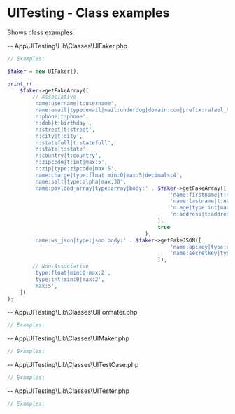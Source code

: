 # UITesting - Class examples

Shows class examples:

-- App\UITesting\Lib\Classes\UIFaker.php

```php
// Examples:

$faker = new UIFaker();

print_r(
	$faker->getFakeArray([
		// Associative
		'name:username|t:username',
		'name:email|type:email|mail:underdog|domain:com|prefix:rafael_test',
		'n:phone|t:phone',
		'n:dob|t:birthday',
		'n:street|t:street',
		'n:city|t:city',
		'n:statefull|t:statefull',
		'n:state|t:state',
		'n:country|t:country',
		'n:zipcode|t:int|max:5',
		'n:zip|type:zipcode|max:5',
		'name:charge|type:float|min:0|max:5|decimals:4',
		'name:salt|type:alpha|max:30',
		'name:payload_array|type:array|body:' . $faker->getFakeArray([
													'name:firstname|t:name',
													'name:lastname|t:name',
													'n:age|type:int|max:2',
													'n:address|t:address',
												], 
												true
											),
		'name:ws_json|type:json|body:' . $faker->getFakeJSON([
													'name:apikey|type:alpha|max:30',
													'name:secretkey|type:alpha|max:10',
												]),
		// Non-Associative
		'type:float|min:0|max:2',
		'type:int|min:0|max:2',
		'max:5',
	])
);
```

-- App\UITesting\Lib\Classes\UIFormater.php

```php
// Examples:
```

-- App\UITesting\Lib\Classes\UIMaker.php

```php
// Examples:
```

-- App\UITesting\Lib\Classes\UITestCase.php

```php
// Examples:
```

-- App\UITesting\Lib\Classes\UITester.php

```php
// Examples:
```
